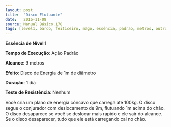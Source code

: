 ```yaml
---
layout: post
title:  "Disco Flutuante"
date:   2016-11-08
source: Manual Básico.178
tags: [level1, bardo, feiticeiro, mago, essência, padrao, metros, outro, dia, nenhum]
---
```


**Essência de Nível 1**

**Tempo de Execução**: Ação Padrão

**Alcance**: 9 metros

**Efeito**: Disco de Energia de 1m de diâmetro

**Duração**: 1 dia

**Teste de Resistência**: Nenhum

Você cria um plano de energia côncavo que carrega até 100kg. O disco segue o conjurador com deslocamento de 9m, ﬂutuando 1m acima do chão. O disco desaparece se você se deslocar mais rápido e ele sair do alcance. Se o disco desaparecer, tudo que ele está carregando cai no chão.